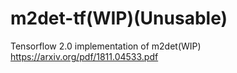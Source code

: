 # m2det-tf(WIP)(Unusable)
Tensorflow 2.0 implementation of m2det(WIP)
https://arxiv.org/pdf/1811.04533.pdf